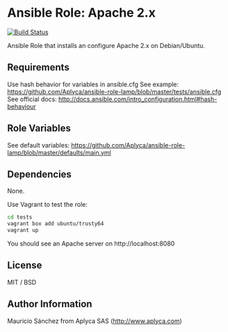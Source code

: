 # Ansible Role: Apache 2.x

[![Build Status](https://travis-ci.org/Aplyca/ansible-role-apache.svg?branch=master)](https://travis-ci.org/Aplyca/ansible-role-apache)

Ansible Role that installs an configure Apache 2.x on Debian/Ubuntu.

## Requirements

Use hash behavior for variables in ansible.cfg
See example: https://github.com/Aplyca/ansible-role-lamp/blob/master/tests/ansible.cfg
See official docs: http://docs.ansible.com/intro_configuration.html#hash-behaviour

## Role Variables

See default variables: https://github.com/Aplyca/ansible-role-lamp/blob/master/defaults/main.yml

## Dependencies

None.

Use Vagrant to test the role:

```bash
cd tests
vagrant box add ubuntu/trusty64
vagrant up
```
You should see an Apache server on http://localhost:8080

## License

MIT / BSD

## Author Information

Mauricio Sánchez from Aplyca SAS (http://www.aplyca.com)